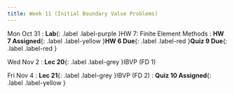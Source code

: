 ```yaml
---
title: Week 11 (Initial Boundary Value Problems)
---
```


Mon Oct 31
: **Lab**{: .label .label-purple }HW 7: Finite Element Methods
: **HW 7 Assigned**{: .label .label-yellow }**HW 6 Due**{: .label .label-red }**Quiz 9 Due**{: .label .label-red }

Wed Nov 2
: **Lec 20**{: .label .label-grey }IBVP (FD 1)

Fri Nov 4
: **Lec 21**{: .label .label-grey }IBVP (FD 2)
: **Quiz 10 Assigned**{: .label .label-yellow }